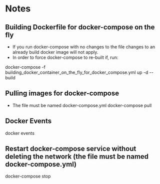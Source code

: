 # Notes
## Building Dockerfile for docker-compose on the fly
- If you run docker-compose with no changes to the file changes to an already build docker image will not apply.
- In order to force docker-compose to re-built if, run:

docker-compose -f building_docker_container_on_the_fly_for_docker_compose.yml up -d  --build

## Pulling images for docker-compose
- The file must be named docker-compose.yml
docker-compose pull

## Docker Events
docker events

## Restart docker-compose service without deleting the network (the file must be named docker-compose.yml)
docker-compose stop